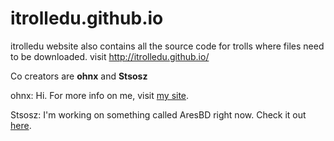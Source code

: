 itrolledu.github.io
===================

itrolledu website
also contains all the source code for trolls where files need to be downloaded.
visit http://itrolledu.github.io/

Co creators are **ohnx** and **Stsosz**

ohnx: Hi. For more info on me, visit [my site](http://ohnx.github.io/).

Stsosz: I'm working on something called AresBD right now. Check it out [here](https://gitlab.stsosz.io/Stsosz/aresbd).
